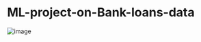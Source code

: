 # ML-project-on-Bank-loans-data
![image](https://github.com/manojgaikwad13/ML-project-on-Bank-loans-data/assets/96239993/4709cc26-dffb-4bf8-a68e-382f3901207c)
